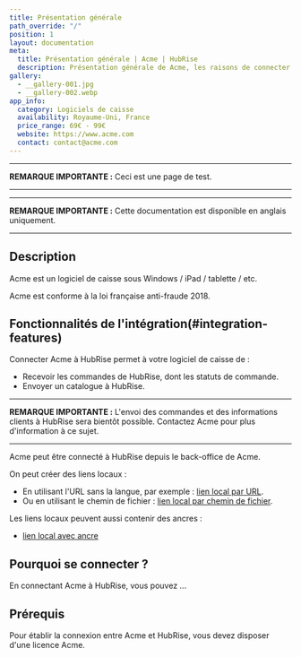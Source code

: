 ```yaml
---
title: Présentation générale
path_override: "/"
position: 1
layout: documentation
meta:
  title: Présentation générale | Acme | HubRise
  description: Présentation générale de Acme, les raisons de connecter Acme à HubRise et les fonctionnalités de l'intégration avec HubRise.
gallery:
  - __gallery-001.jpg
  - __gallery-002.webp
app_info:
  category: Logiciels de caisse
  availability: Royaume-Uni, France
  price_range: 69€ - 99€
  website: https://www.acme.com
  contact: contact@acme.com
---
```


---

**REMARQUE IMPORTANTE :** Ceci est une page de test.

---

---

**REMARQUE IMPORTANTE :** Cette documentation est disponible <Link href="/apps/0test" addLocalePrefix={false}>en anglais uniquement</Link>.

---

## Description

Acme est un logiciel de caisse sous Windows / iPad / tablette / etc.

Acme est conforme à la loi française anti-fraude 2018.

## Fonctionnalités de l'intégration(#integration-features)

Connecter Acme à HubRise permet à votre logiciel de caisse de :

- Recevoir les commandes de HubRise, dont les statuts de commande.
- Envoyer un catalogue à HubRise.

---

**REMARQUE IMPORTANTE :** L'envoi des commandes et des informations clients à HubRise sera bientôt possible. Contactez Acme pour plus d'information à ce sujet.

---

Acme peut être connecté à HubRise depuis le back-office de Acme.

On peut créer des liens locaux :

- En utilisant l'URL sans la langue, par exemple : [lien local par URL](/apps/0test/connexion-hubrise).
- Ou en utilisant le chemin de fichier : [lien local par chemin de fichier](/apps/0test/connect-hubrise).

Les liens locaux peuvent aussi contenir des ancres :

- [lien local avec ancre](/apps/0test/connect-hubrise#connect)

## Pourquoi se connecter ?

En connectant Acme à HubRise, vous pouvez ...

## Prérequis

Pour établir la connexion entre Acme et HubRise, vous devez disposer d'une licence Acme.
